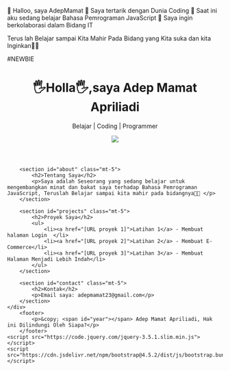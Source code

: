 👋 Halloo, saya AdepMamat
👀 Saya tertarik dengan Dunia Coding
🌱 Saat ini aku sedang belajar Bahasa Pemrograman JavaScript
💞️ Saya ingin berkolaborasi dalam Bidang IT

Terus lah Belajar sampai Kita Mahir Pada Bidang yang Kita suka dan kita Inginkan💚💚

#NEWBIE

<!DOCTYPE html>
<html lang="en">
<head>
    <meta charset="UTF-8">
    <meta name="viewport" content="width=device-width, initial-scale=1.0">
    <title>Portofolio Saya</title>
    <link href="https://cdn.jsdelivr.net/npm/bootstrap@4.5.2/dist/css/bootstrap.min.css" rel="stylesheet">
</head>
<body>
    <div class="container">
        <header class="text-center mt-5">
            <h1>🖐️Holla🖐️,saya Adep Mamat Apriliadi</h1>
            <p>Belajar | Coding | Programmer</p>
            <img src="adepp.png">
        </header>

        <section id="about" class="mt-5">
            <h2>Tentang Saya</h2>
            <p>Saya adalah Seseorang yang sedang belajar untuk mengembangkan minat dan bakat saya terhadap Bahasa Pemrograman JavaScript, Teruslah Belajar sampai kita mahir pada bidangnya💚💙 </p>
        </section>

        <section id="projects" class="mt-5">
            <h2>Proyek Saya</h2>
            <ul>
                <li><a href="[URL proyek 1]">Latihan 1</a> - Membuat halaman Login  </li>
                <li><a href="[URL proyek 2]">Latihan 2</a> - Membuat E-Commerce</li>
                <li><a href="[URL proyek 3]">Latihan 3</a> - Membuat Halaman Menjadi Lebih Indah</li>
            </ul>
        </section>

        <section id="contact" class="mt-5">
            <h2>Kontak</h2>
            <p>Email saya: adepmamat23@gmail.com</p>
        </section>
    </div>
        <footer>
            <p>&copy; <span id="year"></span> Adep Mamat Apriliadi, Hak ini Dilindungi Oleh Siapa?</p>
        </footer>
    <script src="https://code.jquery.com/jquery-3.5.1.slim.min.js"></script>
    <script src="https://cdn.jsdelivr.net/npm/bootstrap@4.5.2/dist/js/bootstrap.bundle.min.js"></script>
</body>
</html>











<!---
AdepMamat/AdepMamat adalah repositori ✨ khusus ✨ karena `README.md` (file ini) muncul di profil GitHub Anda.
Anda dapat mengeklik tautan Pratinjau untuk melihat perubahan Anda.
--->
